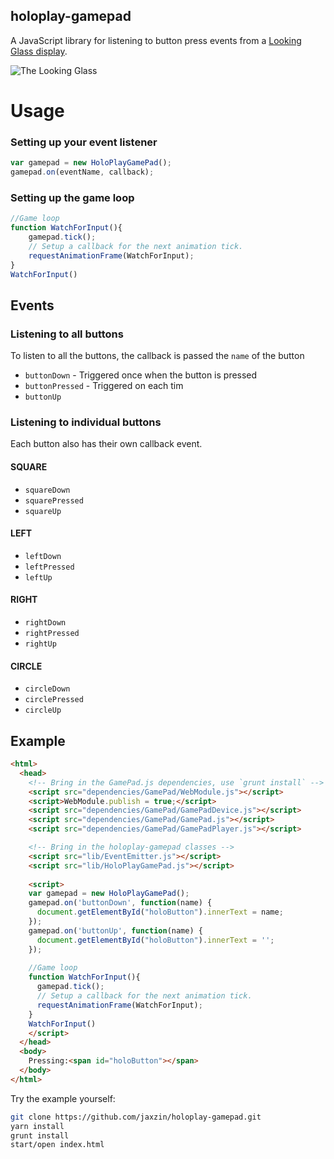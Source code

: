 holoplay-gamepad
--------------------
A JavaScript library for listening to button press events from a [Looking Glass display](https://lookingglassfactory.com).

![The Looking Glass](https://i.ytimg.com/vi/htFotQi_-jY/maxresdefault.jpg)

# Usage

### Setting up your event listener
```javascript
var gamepad = new HoloPlayGamePad();
gamepad.on(eventName, callback);
```

### Setting up the game loop
```javascript
//Game loop
function WatchForInput(){
    gamepad.tick();
    // Setup a callback for the next animation tick.
    requestAnimationFrame(WatchForInput);
}
WatchForInput()
```

## Events
### Listening to all buttons
To listen to all the buttons, the callback is passed the `name` of the button
  * `buttonDown` - Triggered once when the button is pressed
  * `buttonPressed` - Triggered on each tim
  * `buttonUp`
  
### Listening to individual buttons
Each button also has their own callback event.
#### SQUARE
* `squareDown`
* `squarePressed`
* `squareUp`
#### LEFT
* `leftDown`
* `leftPressed`
* `leftUp`
#### RIGHT
* `rightDown`
* `rightPressed`
* `rightUp`
#### CIRCLE
* `circleDown`
* `circlePressed`
* `circleUp`

## Example

```html
<html>
  <head>
    <!-- Bring in the GamePad.js dependencies, use `grunt install` -->
    <script src="dependencies/GamePad/WebModule.js"></script>
    <script>WebModule.publish = true;</script>
    <script src="dependencies/GamePad/GamePadDevice.js"></script>
    <script src="dependencies/GamePad/GamePad.js"></script>
    <script src="dependencies/GamePad/GamePadPlayer.js"></script>

    <!-- Bring in the holoplay-gamepad classes -->    
    <script src="lib/EventEmitter.js"></script>
    <script src="lib/HoloPlayGamePad.js"></script>
    
    <script>
    var gamepad = new HoloPlayGamePad();
    gamepad.on('buttonDown', function(name) {
      document.getElementById("holoButton").innerText = name;
    });
    gamepad.on('buttonUp', function(name) {
      document.getElementById("holoButton").innerText = '';
    });
    
    //Game loop
    function WatchForInput(){
      gamepad.tick();
      // Setup a callback for the next animation tick.
      requestAnimationFrame(WatchForInput);
    }
    WatchForInput()
    </script>
  </head>
  <body>
    Pressing:<span id="holoButton"></span>
  </body>
</html>
```

Try the example yourself:
```bash
git clone https://github.com/jaxzin/holoplay-gamepad.git
yarn install
grunt install
start/open index.html
```